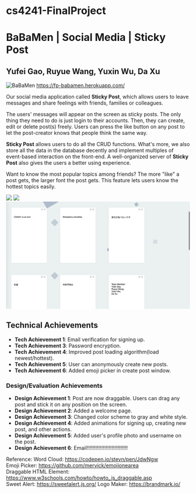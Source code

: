 # cs4241-FinalProject

# BaBaMen | Social Media | Sticky Post
## Yufei Gao, Ruyue Wang, Yuxin Wu, Da Xu 

![BaBaMen](/favicon.ico) https://fp-babamen.herokuapp.com/

Our social media application called **Sticky Post**, which allows users to leave messages and share feelings with friends, families or colleagues.

The users' messages will appear on the screen as sticky posts. The only thing they need to do is just login to their accounts. Then, they can create, edit or delete post(s) freely.  Users can press the like button on any post to let the post-creator knows that people think the same way. 

**Sticky Post** allows users to do all the CRUD functions. What's more, we also store all the data in the database decently and implement multiples of event-based interaction on the front-end. A well-organized server of **Sticky Post** also gives the users a better using experience. 

Want to know the most popular topics among friends? The more "like" a post gets, the larger font the post gets. This feature lets users know the hottest topics easily.



![](./Images/Drag.gif)
![](../Images/createPage.png)
![](/Images/userPage.png)



## Technical Achievements
- **Tech Achievement 1**: Email verification for signing up.   
- **Tech Achievement 3**: Password encryption.  
- **Tech Achievement 4**: Improved post loading algorithm(load newest/hottest).  
- **Tech Achievement 5**: User can anonymously create new posts.  
- **Tech Achievement 6**: Added emoji picker in create post window.  

### Design/Evaluation Achievements
- **Design Achievement 1**: Post are now draggable. Users can drag any post and stick it on any position on the screen.  
- **Design Achievement 2**: Added a welcome page.  
- **Design Achievement 3**: Changed color scheme to gray and white style.  
- **Design Achievement 4**: Added animations for signing up, creating new post, and other actions.  
- **Design Achievement 5**: Added user's profile photo and username on the post.  
- **Design Achievement 6**: Email!!!!!!!!!!!!!!!!!!!!!!!!!!!!  


Reference:
Word Cloud: https://codepen.io/stevn/pen/JdwNgw  
Emoji Picker: https://github.com/mervick/emojionearea  
Draggable HTML Element: https://www.w3schools.com/howto/howto_js_draggable.asp  
Sweet Alert: https://sweetalert.js.org/
Logo Maker: https://brandmark.io/